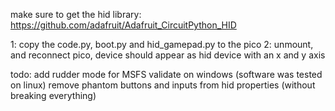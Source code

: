 make sure to get the hid library: https://github.com/adafruit/Adafruit_CircuitPython_HID

1: copy the code.py, boot.py and hid_gamepad.py to the pico
2: unmount, and reconnect pico, device should appear as hid device with an x and y axis

todo:
add rudder mode for MSFS
validate on windows (software was tested on linux)
remove phantom buttons and inputs from hid properties (without breaking everything)
